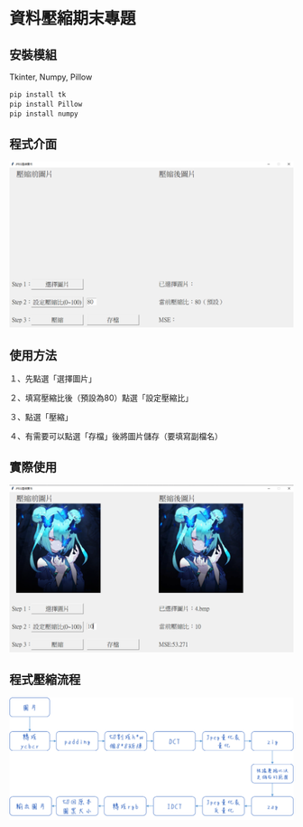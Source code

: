 # 資料壓縮期末專題



## 安裝模組

Tkinter, Numpy, Pillow

```python
pip install tk
pip install Pillow
pip install numpy
```



## 程式介面

![image-20220113133856814](readme\1.png)



## 使用方法

１、先點選「選擇圖片」

２、填寫壓縮比後（預設為80）點選「設定壓縮比」

３、點選「壓縮」

４、有需要可以點選「存檔」後將圖片儲存（要填寫副檔名）



## 實際使用

![image-20220113184457073](readme\2.png)





## 程式壓縮流程

![](readme\3.png)

